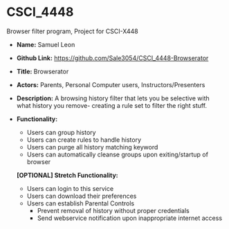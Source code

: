 # CSCI_4448
Browser filter program, Project for CSCI-X448

* **Name:** Samuel Leon
* **Github Link:** https://github.com/Sale3054/CSCI_4448-Browserator
* **Title:** Browserator
* **Actors:** Parents, Personal Computer users, Instructors/Presenters
* **Description:** A browsing history filter that lets you be selective with what history you remove- creating a rule set to filter the right stuff.
* **Functionality:**
    * Users can group history
    * Users can create rules to handle history
    * Users can purge all history matching keyword
    * Users can automatically cleanse groups upon exiting/startup of browser
    
    **[OPTIONAL] Stretch Functionality:**
    * Users can login to this service
    * Users can download their preferences
    * Users can establish Parental Controls
        * Prevent removal of history without proper credentials
        * Send webservice notification upon inappropriate internet access
